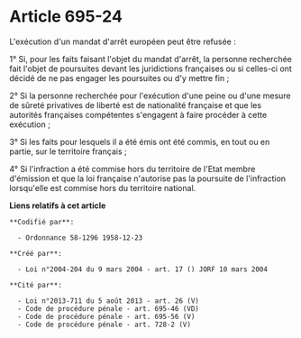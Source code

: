 # Article 695-24

L'exécution d'un mandat d'arrêt européen peut être refusée :

1° Si, pour les faits faisant l'objet du mandat d'arrêt, la personne recherchée fait l'objet de poursuites devant les
juridictions françaises ou si celles-ci ont décidé de ne pas engager les poursuites ou d'y mettre fin ;

2° Si la personne recherchée pour l'exécution d'une peine ou d'une mesure de sûreté privatives de liberté est de nationalité
française et que les autorités françaises compétentes s'engagent à faire procéder à cette exécution ;

3° Si les faits pour lesquels il a été émis ont été commis, en tout ou en partie, sur le territoire français ;

4° Si l'infraction a été commise hors du territoire de l'Etat membre d'émission et que la loi française n'autorise pas la
poursuite de l'infraction lorsqu'elle est commise hors du territoire national.

**Liens relatifs à cet article**

	**Codifié par**:

	  - Ordonnance 58-1296 1958-12-23

	**Créé par**:

	  - Loi n°2004-204 du 9 mars 2004 - art. 17 () JORF 10 mars 2004

	**Cité par**:

	  - Loi n°2013-711 du 5 août 2013 - art. 26 (V)
	  - Code de procédure pénale - art. 695-46 (VD)
	  - Code de procédure pénale - art. 695-56 (V)
	  - Code de procédure pénale - art. 728-2 (V)
